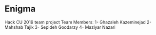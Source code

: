 # Enigma
Hack CU 2019 team project
Team Members:
1- Ghazaleh Kazeminejad
2- Mahshab Tajik
3- Sepideh Goodarzy
4- Maziyar Nazari
